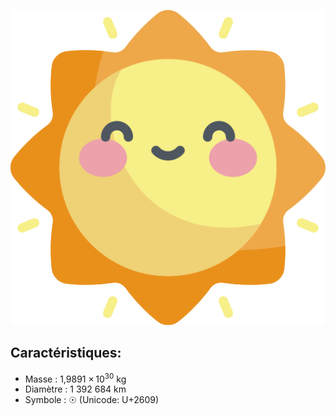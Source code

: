 ![Icone du soleil](soleil.png)

## Caractéristiques: 

- Masse : 1,9891 × 10<sup>30</sup> kg
- Diamètre : 1 392 684 km
- Symbole : ☉ (Unicode: U+2609)
